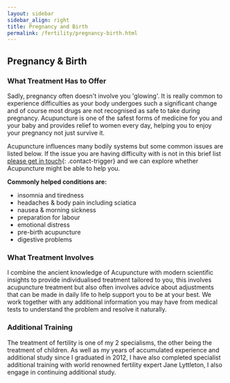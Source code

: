 ```yaml
---
layout: sidebar
sidebar_align: right
title: Pregnancy and Birth
permalink: /fertility/pregnancy-birth.html
---
```


## Pregnancy & Birth

### What Treatment Has to Offer
  Sadly, pregnancy often doesn't involve you 'glowing'. It is really common to experience difficulties as your body undergoes such a significant change and of course most drugs are not recognised as safe to take during pregnancy. Acupuncture is one of the safest forms of medicine for you and your baby and provides relief to women every day, helping you to enjoy your pregnancy not just survive it.

  Acupuncture influences many bodily systems but some common issues are listed below. If the issue you are having difficulty with is not in this brief list [please get in touch](#contact-trigger){: .contact-trigger} and we can explore whether Acupuncture might be able to help you.

**Commonly helped conditions are:**
* insomnia and tiredness
* headaches & body pain including sciatica
* nausea & morning sickness
* preparation for labour
* emotional distress
* pre-birth acupuncture
* digestive problems

### What Treatment Involves
  I combine the ancient knowledge of Acupuncture with modern scientific insights to provide individualised treatment tailored to you, this involves acupuncture treatment but also often involves advice about adjustments that can be made in daily life to help support you to be at your best. We work together with any additional information you may have from medical tests to understand the problem and resolve it naturally.

### Additional Training
  The treatment of fertility is one of my 2 specialisms, the other being the treatment of children.
As well as my years of accumulated experience and additional study since I graduated in 2012, I have also completed specialist additional training with world renowned fertility expert Jane Lyttleton, I also engage in continuing additional study.
